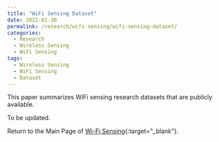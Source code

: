 ```yaml
---
title: "WiFi Sensing Dataset"
date: 2022-01-30
permalink: /research/wifi-sensing/wifi-sensing-dataset/
categories:
  - Research
  - Wireless Sensing
  - WiFi Sensing
tags:
  - Wireless Sensing
  - WiFi Sensing
  - Dataset
---
```


This paper summarizes WiFi sensing research datasets that are publicly available. 

To be updated.


Return to the Main Page of [Wi-Fi Sensing](/research/wifi-sensing/wifi-sensing-main-page/){:target="_blank"}.